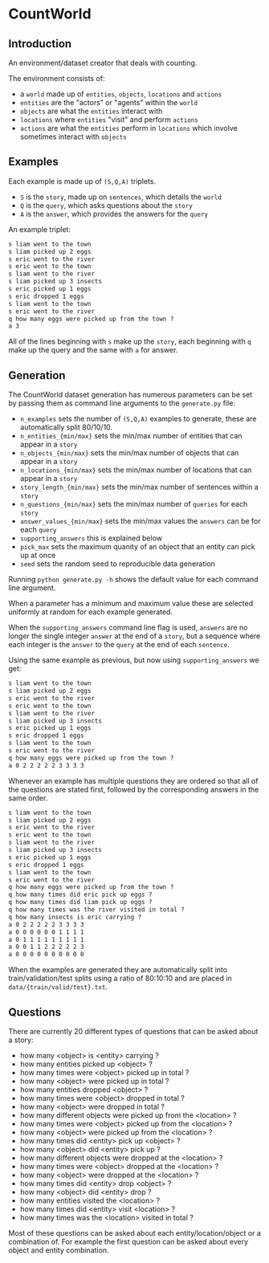 # CountWorld

## Introduction

An environment/dataset creator that deals with counting.

The environment consists of:

- a `world` made up of `entities`, `objects`, `locations` and `actions`
- `entities` are the "actors" or "agents" within the `world`
- `objects` are what the `entities` interact with
- `locations` where `entities` "visit" and perform `actions`
- `actions` are what the `entities` perform in `locations` which involve sometimes interact with `objects`

## Examples

Each example is made up of `(S,Q,A)` triplets.

- `S` is the `story`, made up on `sentences`, which details the `world`
- `Q` is the `query`, which asks questions about the `story`
- `A` is the `answer`, which provides the answers for the `query`

An example triplet:

``` markdown
s liam went to the town
s liam picked up 2 eggs
s eric went to the river
s eric went to the town
s liam went to the river
s liam picked up 3 insects
s eric picked up 1 eggs
s eric dropped 1 eggs
s liam went to the town
s eric went to the river
q how many eggs were picked up from the town ?
a 3
```

All of the lines beginning with `s` make up the `story`, each beginning with `q` make up the query and the same with `a` for answer.

## Generation

The CountWorld dataset generation has numerous parameters can be set by passing them as command line arguments to the `generate.py` file:

- `n_examples` sets the number of `(S,Q,A)` examples to generate, these are automatically split 80/10/10.
- `n_entities_{min/max}` sets the min/max number of entities that can appear in a `story`
- `n_objects_{min/max}` sets the min/max number of objects that can appear in a `story`
- `n_locations_{min/max}` sets the min/max number of locations that can appear in a `story`
- `story_length_{min/max}` sets the min/max number of sentences within a `story`
- `n_questions_{min/max}` sets the min/max number of `queries` for each `story`
- `answer_values_{min/max}` sets the min/max values the `answers` can be for each `query`
- `supporting_answers` this is explained below
- `pick_max` sets the maximum quanity of an object that an entity can pick up at once
- `seed` sets the random seed to reproducible data generation

Running `python generate.py -h` shows the default value for each command line argument.

When a parameter has a minimum and maximum value these are selected uniformly at random for each example generated.

When the `supporting_answers` command line flag is used, `answers` are no longer the single integer `answer` at the end of a `story`, but a sequence where each integer is the `answer` to the `query` at the end of each `sentence`.

Using the same example as previous, but now using `supporting_answers` we get:

``` markdown
s liam went to the town
s liam picked up 2 eggs
s eric went to the river
s eric went to the town
s liam went to the river
s liam picked up 3 insects
s eric picked up 1 eggs
s eric dropped 1 eggs
s liam went to the town
s eric went to the river
q how many eggs were picked up from the town ?
a 0 2 2 2 2 2 3 3 3 3
```

Whenever an example has multiple questions they are ordered so that all of the questions are stated first, followed by the corresponding answers in the same order.

``` markdown
s liam went to the town
s liam picked up 2 eggs
s eric went to the river
s eric went to the town
s liam went to the river
s liam picked up 3 insects
s eric picked up 1 eggs
s eric dropped 1 eggs
s liam went to the town
s eric went to the river
q how many eggs were picked up from the town ?
q how many times did eric pick up eggs ?
q how many times did liam pick up eggs ?
q how many times was the river visited in total ?
q how many insects is eric carrying ?
a 0 2 2 2 2 2 3 3 3 3
a 0 0 0 0 0 0 1 1 1 1
a 0 1 1 1 1 1 1 1 1 1
a 0 0 1 1 2 2 2 2 2 3
a 0 0 0 0 0 0 0 0 0 0
```

When the examples are generated they are automatically split into train/validation/test splits using a ratio of 80:10:10 and are placed in `data/{train/valid/test}.txt`.

## Questions

There are currently 20 different types of questions that can be asked about a story:

- how many \<object> is \<entity> carrying ?
- how many entities picked up \<object> ?
- how many times were \<object> picked up in total ?
- how many \<object> were picked up in total ?
- how many entities dropped \<object> ?
- how many times were \<object> dropped in total ?
- how many \<object> were dropped in total ?
- how many different objects were picked up from the \<location> ?
- how many times were \<object> picked up from the \<location> ?
- how many \<object> were picked up from the \<location> ?
- how many times did \<entity> pick up \<object> ?
- how many \<object> did \<entity> pick up ?
- how many different objects were dropped at the \<location> ?
- how many times were \<object> dropped at the \<location> ?
- how many \<object> were dropped at the \<location> ?
- how many times did \<entity> drop \<object> ?
- how many \<object> did \<entity> drop ?
- how many entities visited the \<location> ?
- how many times did \<entity> visit \<location> ?
- how many times was the \<location> visited in total ?

Most of these questions can be asked about each entity/location/object or a combination of. For example the first question can be asked about every object and entity combination.